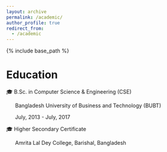 ```yaml
---
layout: archive
permalink: /academic/
author_profile: true
redirect_from:
  - /academic
---
```


{% include base_path %}

Education
======
🎓 B.Sc. in Computer Science & Engineering (CSE) 
<ul>Bangladesh University of Business and Technology (BUBT) </ul>
  <ul>July, 2013 - July, 2017 </ul>

<ul> </ul>
<ul> </ul>
<ul> </ul>
🎓 Higher Secondary Certificate 
   <ul> Amrita Lal Dey College, Barishal, Bangladesh </ul>
 

    



